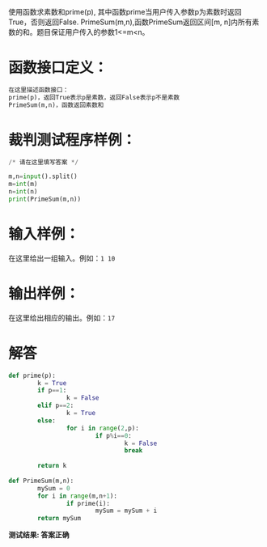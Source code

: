 使用函数求素数和prime(p), 其中函数prime当用户传入参数p为素数时返回True，否则返回False. 
PrimeSum(m,n),函数PrimeSum返回区间[m, n]内所有素数的和。题目保证用户传入的参数1<=m<n。
# 函数接口定义：
```python
在这里描述函数接口：
prime(p)，返回True表示p是素数，返回False表示p不是素数
PrimeSum(m,n)，函数返回素数和
```
# 裁判测试程序样例：
```python
/* 请在这里填写答案 */

m,n=input().split()
m=int(m)
n=int(n)
print(PrimeSum(m,n))
```
# 输入样例：
在这里给出一组输入。例如：`1 10`
# 输出样例：
在这里给出相应的输出。例如：`17`
# 解答
```python
def prime(p):
        k = True
        if p==1:
                k = False
        elif p==2:
                k = True
        else:
                for i in range(2,p):
                        if p%i==0:
                                k = False
                                break
                        
        return k
                
def PrimeSum(m,n):
        mySum = 0
        for i in range(m,n+1):
                if prime(i):
                        mySum = mySum + i
        return mySum

```
**测试结果: 答案正确**
